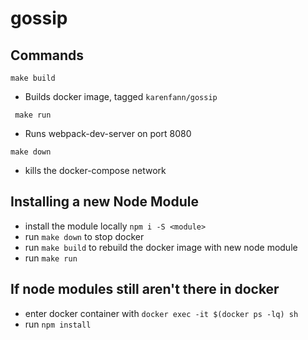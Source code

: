 # gossip

## Commands
`make build`
* Builds docker image, tagged `karenfann/gossip`

` make run`
* Runs webpack-dev-server on port 8080

`make down`
* kills the docker-compose network

## Installing a new Node Module
* install the module locally `npm i -S <module>`
* run `make down` to stop docker
* run `make build` to rebuild the docker image with new node module
* run `make run`

## If node modules still aren't there in docker
* enter docker container with `docker exec -it $(docker ps -lq) sh`
* run `npm install`
